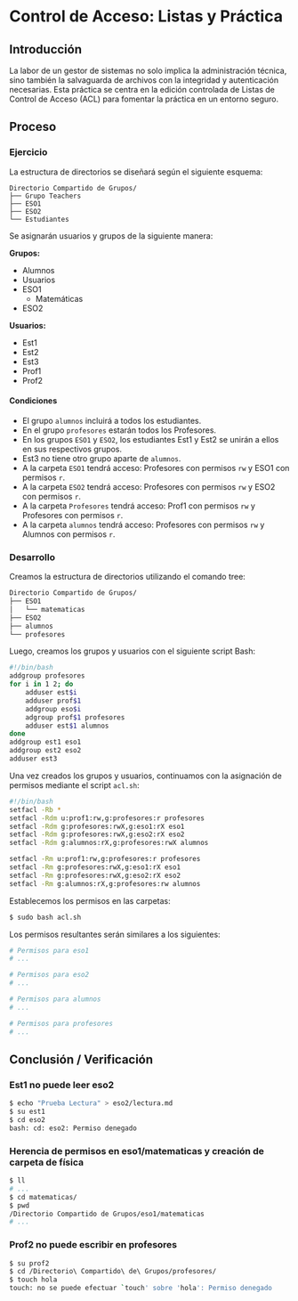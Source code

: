 # Control de Acceso: Listas y Práctica

## Introducción

La labor de un gestor de sistemas no solo implica la administración técnica, sino también la salvaguarda de archivos con la integridad y autenticación necesarias. Esta práctica se centra en la edición controlada de Listas de Control de Acceso (ACL) para fomentar la práctica en un entorno seguro.

## Proceso

### Ejercicio

La estructura de directorios se diseñará según el siguiente esquema:

```
Directorio Compartido de Grupos/
├── Grupo Teachers
├── ESO1
├── ESO2
└── Estudiantes
```

Se asignarán usuarios y grupos de la siguiente manera:

**Grupos:**
- Alumnos
- Usuarios
- ESO1
  - Matemáticas
- ESO2

**Usuarios:**
- Est1
- Est2
- Est3
- Prof1
- Prof2

#### Condiciones

- El grupo `alumnos` incluirá a todos los estudiantes.
- En el grupo `profesores` estarán todos los Profesores.
- En los grupos `ESO1` y `ESO2`, los estudiantes Est1 y Est2 se unirán a ellos en sus respectivos grupos.
- Est3 no tiene otro grupo aparte de `alumnos`.
- A la carpeta `ESO1` tendrá acceso: Profesores con permisos `rw` y ESO1 con permisos `r`.
- A la carpeta `ESO2` tendrá acceso: Profesores con permisos `rw` y ESO2 con permisos `r`.
- A la carpeta `Profesores` tendrá acceso: Prof1 con permisos `rw` y Profesores con permisos `r`.
- A la carpeta `alumnos` tendrá acceso: Profesores con permisos `rw` y Alumnos con permisos `r`.

### Desarrollo

Creamos la estructura de directorios utilizando el comando tree:

```bash
Directorio Compartido de Grupos/
├── ESO1
│   └── matematicas
├── ESO2
├── alumnos
└── profesores
```

Luego, creamos los grupos y usuarios con el siguiente script Bash:

```bash
#!/bin/bash
addgroup profesores
for i in 1 2; do
    adduser est$i
    adduser prof$1
    addgroup eso$i
    adgroup prof$1 profesores
    adduser est$1 alumnos
done
addgroup est1 eso1
addgroup est2 eso2
adduser est3
```

Una vez creados los grupos y usuarios, continuamos con la asignación de permisos mediante el script `acl.sh`:

```bash
#!/bin/bash
setfacl -Rb *
setfacl -Rdm u:prof1:rw,g:profesores:r profesores
setfacl -Rdm g:profesores:rwX,g:eso1:rX eso1
setfacl -Rdm g:profesores:rwX,g:eso2:rX eso2
setfacl -Rdm g:alumnos:rX,g:profesores:rwX alumnos

setfacl -Rm u:prof1:rw,g:profesores:r profesores
setfacl -Rm g:profesores:rwX,g:eso1:rX eso1
setfacl -Rm g:profesores:rwX,g:eso2:rX eso2
setfacl -Rm g:alumnos:rX,g:profesores:rw alumnos
```

Establecemos los permisos en las carpetas:

```bash
$ sudo bash acl.sh
```

Los permisos resultantes serán similares a los siguientes:

```bash
# Permisos para eso1
# ...

# Permisos para eso2
# ...

# Permisos para alumnos
# ...

# Permisos para profesores
# ...
```

## Conclusión / Verificación

### Est1 no puede leer eso2

```bash
$ echo "Prueba Lectura" > eso2/lectura.md
$ su est1
$ cd eso2
bash: cd: eso2: Permiso denegado
```

### Herencia de permisos en eso1/matematicas y creación de carpeta de física

```bash
$ ll
# ...
$ cd matematicas/
$ pwd
/Directorio Compartido de Grupos/eso1/matematicas
# ...
```

### Prof2 no puede escribir en profesores

```bash
$ su prof2
$ cd /Directorio\ Compartido\ de\ Grupos/profesores/
$ touch hola
touch: no se puede efectuar `touch' sobre 'hola': Permiso denegado
```



